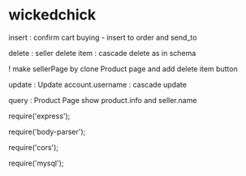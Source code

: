# wickedchick


insert : confirm cart buying - insert to order and send_to

delete : seller delete item : cascade delete as in schema

  ! make sellerPage by clone Product page and add delete item button
  
update : Update account.username : cascade update

query : Product Page show product.info and seller.name

require('express');

require('body-parser');

require('cors');

require('mysql');
